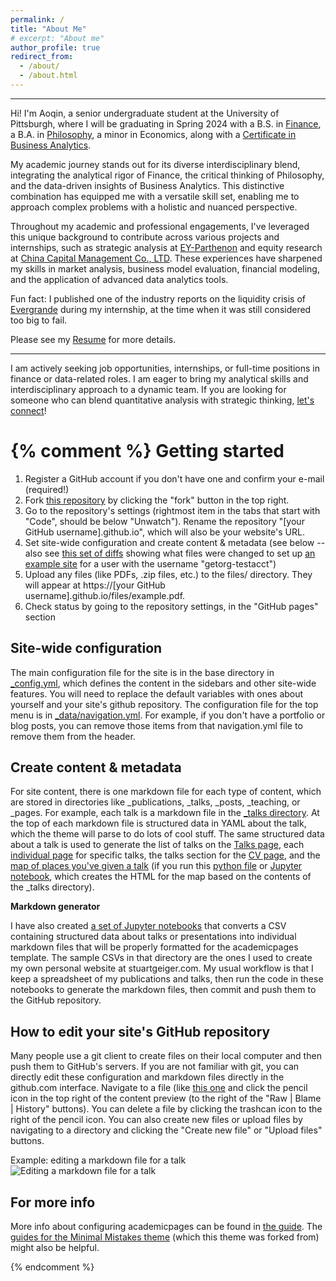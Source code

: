 ```yaml
---
permalink: /
title: "About Me"
# excerpt: "About me"
author_profile: true
redirect_from: 
  - /about/
  - /about.html
---
```

---
Hi! I'm Aoqin, a senior undergraduate student at the University of Pittsburgh, where I will be graduating in Spring 2024 with a B.S. in [Finance](https://cba.pitt.edu/academics/business-majors/finance/), a B.A. in [Philosophy](https://www.philosophy.pitt.edu/), a minor in Economics, along with a [Certificate in Business Analytics](https://cba.pitt.edu/academics/certificates/certificate-program-in-business-analytics/). 

My academic journey stands out for its diverse interdisciplinary blend, integrating the analytical rigor of Finance, the critical thinking of Philosophy, and the data-driven insights of Business Analytics. This distinctive combination has equipped me with a versatile skill set, enabling me to approach complex problems with a holistic and nuanced perspective.

Throughout my academic and professional engagements, I've leveraged this unique background to contribute across various projects and internships, such as strategic analysis at [EY-Parthenon](https://www.ey.com/en_gl/locations/greater-china#ey-parthenon-shanghai) and equity research at [China Capital Management Co., LTD](https://www.crunchbase.com/organization/china-capital-management). These experiences have sharpened my skills in market analysis, business model evaluation, financial modeling, and the application of advanced data analytics tools. 

Fun fact: I published one of the industry reports on the liquidity crisis of [Evergrande](https://finance.yahoo.com/quote/EGRNQ?p=EGRNQ) during my internship, at the time when it was still considered too big to fail. 

Please see my [Resume](https://jaxaax.github.io/files/Resume.pdf) for more details.

---

I am actively seeking job opportunities, internships, or full-time positions in finance or data-related roles. I am eager to bring my analytical skills and interdisciplinary approach to a dynamic team. If you are looking for someone who can blend quantitative analysis with strategic thinking, [let's connect](https://www.linkedin.com/in/aoqin-yan/)!





{% comment %}
Getting started
======
1. Register a GitHub account if you don't have one and confirm your e-mail (required!)
1. Fork [this repository](https://github.com/academicpages/academicpages.github.io) by clicking the "fork" button in the top right. 
1. Go to the repository's settings (rightmost item in the tabs that start with "Code", should be below "Unwatch"). Rename the repository "[your GitHub username].github.io", which will also be your website's URL.
1. Set site-wide configuration and create content & metadata (see below -- also see [this set of diffs](https://archive.is/3TPas) showing what files were changed to set up [an example site](https://getorg-testacct.github.io) for a user with the username "getorg-testacct")
1. Upload any files (like PDFs, .zip files, etc.) to the files/ directory. They will appear at https://[your GitHub username].github.io/files/example.pdf.  
1. Check status by going to the repository settings, in the "GitHub pages" section


Site-wide configuration
------
The main configuration file for the site is in the base directory in [_config.yml](https://github.com/academicpages/academicpages.github.io/blob/master/_config.yml), which defines the content in the sidebars and other site-wide features. You will need to replace the default variables with ones about yourself and your site's github repository. The configuration file for the top menu is in [_data/navigation.yml](https://github.com/academicpages/academicpages.github.io/blob/master/_data/navigation.yml). For example, if you don't have a portfolio or blog posts, you can remove those items from that navigation.yml file to remove them from the header. 

Create content & metadata
------
For site content, there is one markdown file for each type of content, which are stored in directories like _publications, _talks, _posts, _teaching, or _pages. For example, each talk is a markdown file in the [_talks directory](https://github.com/academicpages/academicpages.github.io/tree/master/_talks). At the top of each markdown file is structured data in YAML about the talk, which the theme will parse to do lots of cool stuff. The same structured data about a talk is used to generate the list of talks on the [Talks page](https://academicpages.github.io/talks), each [individual page](https://academicpages.github.io/talks/2012-03-01-talk-1) for specific talks, the talks section for the [CV page](https://academicpages.github.io/cv), and the [map of places you've given a talk](https://academicpages.github.io/talkmap.html) (if you run this [python file](https://github.com/academicpages/academicpages.github.io/blob/master/talkmap.py) or [Jupyter notebook](https://github.com/academicpages/academicpages.github.io/blob/master/talkmap.ipynb), which creates the HTML for the map based on the contents of the _talks directory).

**Markdown generator**

I have also created [a set of Jupyter notebooks](https://github.com/academicpages/academicpages.github.io/tree/master/markdown_generator
) that converts a CSV containing structured data about talks or presentations into individual markdown files that will be properly formatted for the academicpages template. The sample CSVs in that directory are the ones I used to create my own personal website at stuartgeiger.com. My usual workflow is that I keep a spreadsheet of my publications and talks, then run the code in these notebooks to generate the markdown files, then commit and push them to the GitHub repository.

How to edit your site's GitHub repository
------
Many people use a git client to create files on their local computer and then push them to GitHub's servers. If you are not familiar with git, you can directly edit these configuration and markdown files directly in the github.com interface. Navigate to a file (like [this one](https://github.com/academicpages/academicpages.github.io/blob/master/_talks/2012-03-01-talk-1.md) and click the pencil icon in the top right of the content preview (to the right of the "Raw | Blame | History" buttons). You can delete a file by clicking the trashcan icon to the right of the pencil icon. You can also create new files or upload files by navigating to a directory and clicking the "Create new file" or "Upload files" buttons. 

Example: editing a markdown file for a talk
![Editing a markdown file for a talk](/images/editing-talk.png)

For more info
------
More info about configuring academicpages can be found in [the guide](https://academicpages.github.io/markdown/). The [guides for the Minimal Mistakes theme](https://mmistakes.github.io/minimal-mistakes/docs/configuration/) (which this theme was forked from) might also be helpful.

{% endcomment %}



